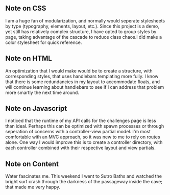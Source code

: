 Note on CSS
-----------------------
I am a huge fan of modularization, and normally would seperate stylesheets by type (typography, elements, layout, etc.). Since this project is a demo, yet still has relatively complex structure, I have opted to group styles by page, taking advantage of the cascade to reduce class chaos.I did make a color stylesheet for quick reference. 

Note on HTML
-----------------------
An optimization that I would make would be to create a structure, with corresponding styles, that uses handlebars templating more fully. I know that there is some redundancies in my layout to accommodate floats, and will continue learning about handlebars to see if I can address that problem more smartly the next time around.

Note on Javascript
-----------------------
I noticed that the runtime of my API calls for the challenges page is less than ideal. Perhaps this can be optimized with spawn processes or through seperation of concerns with a controller-view partial model. I'm most comfortable with an MVC approach, so it was new to me to rely on routes alone. One way I would improve this is to create a controller directory, with each controller combined with their respective layout and view partials. 

Note on Content
-----------------------
Water fascinates me. This weekend I went to Sutro Baths and watched the bright surf crash through the darkness of the passageway inside the cave; that made me very happy.